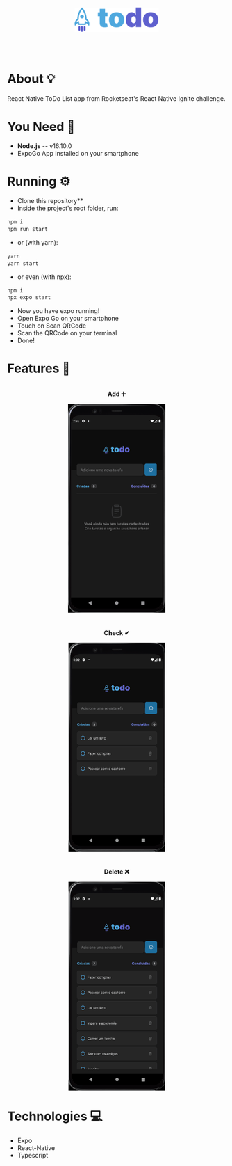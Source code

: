 <br /><br />
<h4 align="center">
<img src="./assets/logo.svg" align="center" height="56px"/>
</h4>
<br /><br />

# About 💡

React Native ToDo List app from Rocketseat's React Native Ignite challenge.

# You Need 📃

* **Node.js** -- v16.10.0
* ExpoGo App installed on your smartphone

# Running ⚙

* Clone this repository**
* Inside the project's root folder, run:

```bash
npm i
npm run start
```

* or (with yarn):

```bash
yarn
yarn start
```

* or even (with npx):

```bash
npm i
npx expo start
```

* Now you have expo running!
* Open Expo Go on your smartphone
* Touch on Scan QRCode
* Scan the QRCode on your terminal
* Done!

# Features 📌

<div align="center">
  <div style="display: grid; grid-template-columns: repeat(auto-fit, minmax(300px, 1fr)); gap: 24px">
    <div>
      <p><strong>Add ➕</strong></p>
      <img align="top" src="./assets/Add.gif" height='480px'>
    </div>
    <div>
      <p><strong>Check ✔</strong></p>
      <img align="top" src="./assets/Toggle.gif" height='480px'>
    </div>
    <div>
      <p><strong>Delete ❌</strong></p>
      <img align="top" src="./assets/Delete.gif" height='480px'>
    </div>
  </div>
</div>

# Technologies 💻

* Expo
* React-Native
* Typescript
